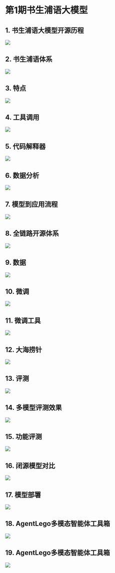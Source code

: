 # 第1期书生浦语大模型

## 1. 书生浦语大模型开源历程

![](img/1.%20%E4%B9%A6%E7%94%9F%E6%B5%A6%E8%AF%AD%E5%A4%A7%E6%A8%A1%E5%9E%8B%E5%BC%80%E6%BA%90%E5%8E%86%E7%A8%8B.png)

## 2. 书生浦语体系

![](img/2.%20%E4%B9%A6%E7%94%9F.%E6%B5%A6%E8%AF%AD2.0%E7%9A%84%E4%BD%93%E7%B3%BB.png)

## 3. 特点

![](img/3.%20%E7%89%B9%E7%82%B9.png)

## 4. 工具调用

![](img/4.%E5%B7%A5%E5%85%B7%E8%B0%83%E7%94%A8.png)

## 5. 代码解释器

![](img/5.%20%E4%BB%A3%E7%A0%81%E8%A7%A3%E9%87%8A%E5%99%A8.png)

## 6. 数据分析

![](img/6.%20%E6%95%B0%E6%8D%AE%E5%88%86%E6%9E%90.png)

## 7. 模型到应用流程

![](img/7.%20%E6%A8%A1%E5%9E%8B%E5%88%B0%E5%BA%94%E7%94%A8%E6%B5%81%E7%A8%8B.png)

## 8. 全链路开源体系

![](img/8.%E5%85%A8%E9%93%BE%E8%B7%AF%E5%BC%80%E6%BA%90%E4%BD%93%E7%B3%BB.png)

## 9. 数据

![](img/9.%20%E6%95%B0%E6%8D%AE.png)

## 10. 微调

![](img/10.%E5%BE%AE%E8%B0%83.png)

## 11. 微调工具

![](img/11.%20%E5%BE%AE%E8%B0%83%E5%B7%A5%E5%85%B7Xtuner.png)

## 12. 大海捞针

![](img/12.%20%E5%A4%A7%E6%B5%B7%E6%8D%9E%E9%92%88.png)

## 13. 评测

![](img/13.%20%E8%AF%84%E6%B5%8B.png)

## 14. 多模型评测效果

![](img/14.%20%E5%A4%9A%E6%A8%A1%E5%9E%8B%E8%AF%84%E6%B5%8B%E6%95%88%E6%9E%9C.png)

## 15. 功能评测

![](img/15.%20%E5%8A%9F%E8%83%BD%E8%AF%84%E6%B5%8B.png)

## 16. 闭源模型对比

![](img/16.%20%E9%97%AD%E6%BA%90%E6%A8%A1%E5%9E%8B%E5%AF%B9%E6%AF%94.png)

## 17. 模型部署

![](img/17.%E6%A8%A1%E5%9E%8B%E9%83%A8%E7%BD%B2.png)

## 18. AgentLego多模态智能体工具箱

![](img/18.%20Lagent%E6%99%BA%E8%83%BD%E4%BD%93%E6%A1%86%E6%9E%B6.png)

## 19. AgentLego多模态智能体工具箱

![](img/19.AgentLego%E5%A4%9A%E6%A8%A1%E6%80%81%E6%99%BA%E8%83%BD%E4%BD%93%E5%B7%A5%E5%85%B7%E7%AE%B1.png)

